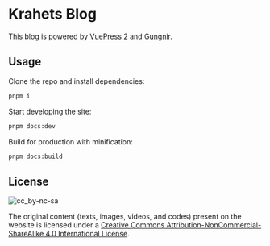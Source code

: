# Krahets Blog

This blog is powered by [VuePress 2](https://v2.vuepress.vuejs.org/) and [Gungnir](https://github.com/Renovamen/vuepress-theme-gungnir).

## Usage

Clone the repo and install dependencies:

```bash
pnpm i
```

Start developing the site:

```bash
pnpm docs:dev
```

Build for production with minification:

```bash
pnpm docs:build
```

## License

![cc_by-nc-sa](https://i.creativecommons.org/l/by-nc-sa/4.0/88x31.png)

The original content (texts, images, videos, and codes) present on the website is licensed under a [Creative Commons Attribution-NonCommercial-ShareAlike 4.0 International License](https://creativecommons.org/licenses/by-nc-sa/4.0/).
